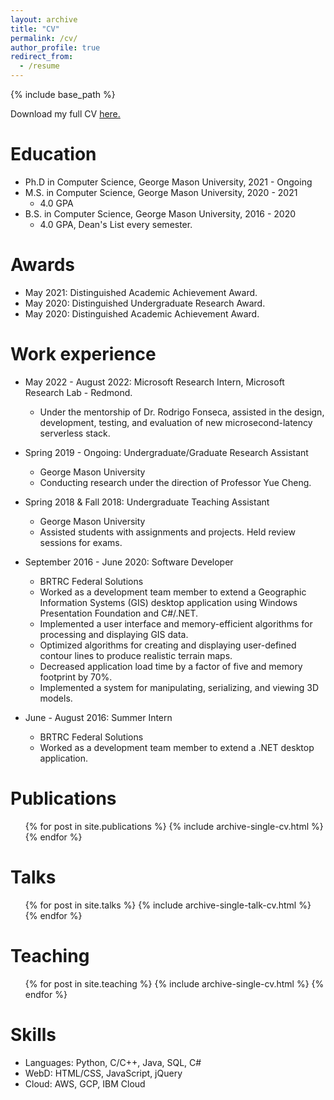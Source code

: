 ```yaml
---
layout: archive
title: "CV"
permalink: /cv/
author_profile: true
redirect_from:
  - /resume
---
```


{% include base_path %}

Download my full CV <a href="{{ site.baseurl }}/pdfs/ben_carver_cv.pdf" target="_blank">here.</a>

Education
======
* Ph.D in Computer Science, George Mason University, 2021 - Ongoing 
* M.S. in Computer Science, George Mason University, 2020 - 2021
    * 4.0 GPA
* B.S. in Computer Science, George Mason University, 2016 - 2020
    * 4.0 GPA, Dean's List every semester.

Awards
======
* May 2021: Distinguished Academic Achievement Award.
* May 2020: Distinguished Undergraduate Research Award.
* May 2020: Distinguished Academic Achievement Award.

Work experience
======

* May 2022 - August 2022: Microsoft Research Intern, Microsoft Research Lab - Redmond.
  * Under the mentorship of Dr. Rodrigo Fonseca, assisted in the design, development, testing, and evaluation of new microsecond-latency serverless stack.

* Spring 2019 - Ongoing: Undergraduate/Graduate Research Assistant
    * George Mason University
    * Conducting research under the direction of Professor Yue Cheng.

* Spring 2018 & Fall 2018: Undergraduate Teaching Assistant
    * George Mason University
    * Assisted students with assignments and projects. Held review sessions for exams.

* September 2016 - June 2020: Software Developer
    * BRTRC Federal Solutions
    * Worked as a development team member to extend a Geographic Information Systems (GIS) desktop application using Windows Presentation Foundation and C#/.NET.
    * Implemented a user interface and memory-efficient algorithms for processing and displaying GIS data.
    * Optimized algorithms for creating and displaying user-defined contour lines to produce realistic terrain maps.
    * Decreased application load time by a factor of five and memory footprint by 70%.
    * Implemented a system for manipulating, serializing, and viewing 3D models.

* June - August 2016: Summer Intern
  * BRTRC Federal Solutions
  * Worked as a development team member to extend a .NET desktop application.

Publications
======
  <ul>{% for post in site.publications %}
    {% include archive-single-cv.html %}
  {% endfor %}</ul>
  
Talks
======
  <ul>{% for post in site.talks %}
    {% include archive-single-talk-cv.html %}
  {% endfor %}</ul>
  
Teaching
======
  <ul>{% for post in site.teaching %}
    {% include archive-single-cv.html %}
  {% endfor %}</ul>
  
Skills
======
* Languages: Python, C/C++, Java, SQL, C#
* WebD: HTML/CSS, JavaScript, jQuery
* Cloud: AWS, GCP, IBM Cloud
